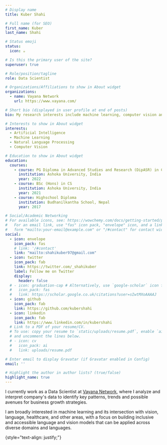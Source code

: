 ```yaml
---
# Display name
title: Kuber Shahi

# Full name (for SEO)
first_name: Kuber
last_name: Shahi

# Status emoji
status:
  icon: ☕️

# Is this the primary user of the site?
superuser: true

# Role/position/tagline
role: Data Scientist 

# Organizations/Affiliations to show in About widget
organizations:
  - name: Vayana Network
    url: https://www.vayana.com/

# Short bio (displayed in user profile at end of posts)
bio: My research interests include machine learning, computer vision and natural language processing. 

# Interests to show in About widget
interests:
  - Artificial Intelligence
  - Machine Learning
  - Natural Language Processing
  - Computer Vision

# Education to show in About widget
education:
  courses:
    - course: PG Diploma in Advanced Studies and Research (DipASR) in CS
      institution: Ashoka University, India
      year: 2022
    - course: BSc (Hons) in CS
      institution: Ashoka University, India
      year: 2021
    - course: Highschool Diploma
      institution: Budhanilkantha School, Nepal
      year: 2017

# Social/Academic Networking
# For available icons, see: https://wowchemy.com/docs/getting-started/page-builder/#icons
#   For an email link, use "fas" icon pack, "envelope" icon, and a link in the
#   form "mailto:your-email@example.com" or "/#contact" for contact widget.
social:
  - icon: envelope
    icon_pack: fas
    # link: '/#contact'
    link: "mailto:shahikuber97@gmail.com"
  - icon: twitter
    icon_pack: fab
    link: https://twitter.com/_shahikuber
    label: Follow me on Twitter
    display:
      header: false
  # - icon: graduation-cap # Alternatively, use `google-scholar` icon from `ai` icon pack
  #   icon_pack: fas
  #   link: https://scholar.google.co.uk/citations?user=sIwtMXoAAAAJ
  - icon: github
    icon_pack: fab
    link: https://github.com/kubershahi
  - icon: linkedin
    icon_pack: fab
    link: https://www.linkedin.com/in/kubershahi
  # Link to a PDF of your resume/CV.
  # To use: copy your resume to `static/uploads/resume.pdf`, enable `ai` icons in `params.yaml`,
  # and uncomment the lines below.
  # - icon: cv
  #   icon_pack: ai
  #   link: uploads/resume.pdf

# Enter email to display Gravatar (if Gravatar enabled in Config)
email: ''

# Highlight the author in author lists? (true/false)
highlight_name: true
---
```


I currently work as a Data Scientist at [Vayana Network](https://vayana.com), where I analyze and interpret company's data to identify key patterns, trends and possible avenues for business growth strategies. 

I am broadly interested in machine learning and its intersection with vision, language, healthcare, and other areas, with a focus on building inclusive and accessible language and vision models that can be applied across diverse domains and languages. 

{style="text-align: justify;"}
